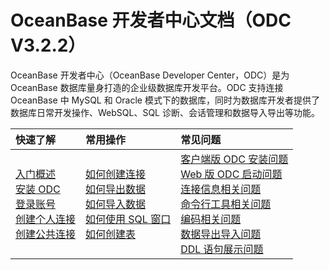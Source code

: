 OceanBase 开发者中心文档（ODC V3.2.2） 
=========================
OceanBase 开发者中心（OceanBase Developer Center，ODC）是为 OceanBase 数据库量身打造的企业级数据库开发平台。ODC 支持连接 OceanBase 中 MySQL 和 Oracle 模式下的数据库，同时为数据库开发者提供了数据库日常开发操作、WebSQL、SQL 诊断、会话管理和数据导入导出等功能。

|         快速了解         | 常用操作 |常见问题|
|:-----------------------|:---------|:---------|
|    [入门概述](https://open.oceanbase.com/docs/odc-cn/V3.2.2/10000000000014265)  <br> [安装 ODC](https://open.oceanbase.com/docs/odc-cn/V3.2.2/10000000000014266) <br> [登录账号](https://open.oceanbase.com/docs/odc-cn/V3.2.2/10000000000014267)<br> [创建个人连接](https://open.oceanbase.com/docs/odc-cn/V3.2.2/10000000000014268)<br>[创建公共连接](https://open.oceanbase.com/docs/odc-cn/V3.2.2/10000000000014389)| [如何创建连接](https://open.oceanbase.com/docs/odc-cn/V3.2.2/10000000000014295)  <br> [如何导出数据](https://open.oceanbase.com/docs/odc-cn/V3.2.2/10000000000014296) <br> [如何导入数据](https://open.oceanbase.com/docs/odc-cn/V3.2.2/10000000000014297)<br> [如何使用 SQL 窗口](https://open.oceanbase.com/docs/odc-cn/V3.2.2/10000000000014345)<br>[如何创建表](https://open.oceanbase.com/docs/odc-cn/V3.2.2/10000000000014414)   |[客户端版 ODC 安装问题](https://open.oceanbase.com/docs/odc-cn/V3.2.2/10000000000014262#title-j85-kwg-0x2)  <br> [Web 版 ODC 启动问题](https://open.oceanbase.com/docs/odc-cn/V3.2.2/10000000000014262#title-ev2-442-4ql) <br> [连接信息相关问题](https://open.oceanbase.com/docs/odc-cn/V3.2.2/10000000000014262#title-hy0-w46-a5k)<br> [命令行工具相关问题](https://open.oceanbase.com/docs/odc-cn/V3.2.2/10000000000014262#title-o42-c72-k5d)<br>[编码相关问题](https://open.oceanbase.com/docs/odc-cn/V3.2.2/10000000000014262#title-v8d-0c8-z20)<br>[数据导出导入问题](https://open.oceanbase.com/docs/odc-cn/V3.2.2/10000000000014262#title-4ll-a82-gyn)<br>[DDL 语句展示问题](https://open.oceanbase.com/docs/odc-cn/V3.2.2/10000000000014262#title-0gt-04f-qhj)  |